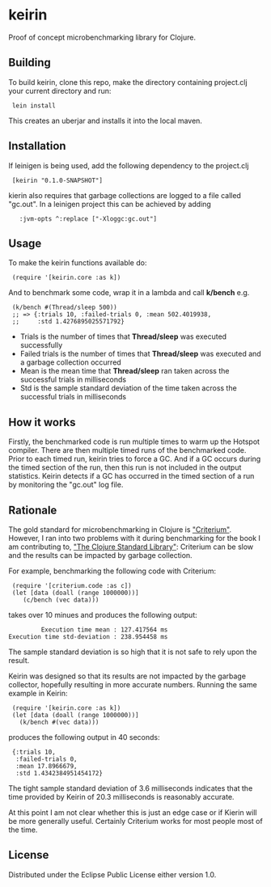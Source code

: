 # keirin

Proof of concept microbenchmarking library for Clojure.


## Building
To build keirin, clone this repo, make the directory containing project.clj your current directory and run:

     lein install

This creates an uberjar and installs it into the local maven.


## Installation
If leinigen is being used, add the following dependency to the project.clj

     [keirin "0.1.0-SNAPSHOT"]

kierin also requires that garbage collections are logged to a file called "gc.out". In a leinigen project this can be achieved by adding

       :jvm-opts ^:replace ["-Xloggc:gc.out"]


## Usage
To make the keirin functions available do:

     (require '[keirin.core :as k])


And to benchmark some code, wrap it in a lambda and call **k/bench** e.g. 

     (k/bench #(Thread/sleep 500))
     ;; => {:trials 10, :failed-trials 0, :mean 502.4019938, 
     ;;     :std 1.4276895025571792}

 * Trials is the number of times that **Thread/sleep** was executed successfully 
 * Failed trials is the number of times that **Thread/sleep** was executed and a garbage collection occurred
 * Mean is the mean time that **Thread/sleep** ran taken across the successful trials in milliseconds
 * Std is the sample standard deviation of the time taken across the successful trials in milliseconds


## How it works
Firstly, the benchmarked code is run multiple times to warm up the Hotspot compiler. There are then multiple timed runs of the benchmarked code. Prior to each timed run, keirin tries to force a GC. And if a GC occurs during the timed section of the run, then this run is not included in the output statistics. Keirin detects if a GC has occurred in the timed section of a run by monitoring the "gc.out" log file.


## Rationale
The gold standard for microbenchmarking in Clojure is ["Criterium"](https://github.com/hugoduncan/criterium). However, I ran into two problems with it during benchmarking for the book I am contributing to, ["The Clojure Standard Library"](https://www.manning.com/books/clojure-standard-library): Criterium can be slow and the results can be impacted by garbage collection.

For example, benchmarking the following code with Criterium:

     (require '[criterium.code :as c])
     (let [data (doall (range 1000000))]
        (c/bench (vec data)))

takes over 10 minues and produces the following output:

             Execution time mean : 127.417564 ms
    Execution time std-deviation : 238.954458 ms

The sample standard deviation is so high that it is not safe to rely upon the result.

Keirin was designed so that its results are not impacted by the garbage collector, hopefully resulting in more accurate numbers. Running the same example in Keirin:

     (require '[keirin.core :as k])
     (let [data (doall (range 1000000))]
       (k/bench #(vec data)))

produces the following output in 40 seconds:

     {:trials 10, 
      :failed-trials 0, 
      :mean 17.8966679, 
      :std 1.4342384951454172}

The tight sample standard deviation of 3.6 milliseconds indicates that the time provided by Keirin of 20.3 milliseconds is reasonably accurate.

At this point I am not clear whether this is just an edge case or if Kierin will be more generally useful. Certainly Criterium works for most people most of the time.


## License

Distributed under the Eclipse Public License either version 1.0.
